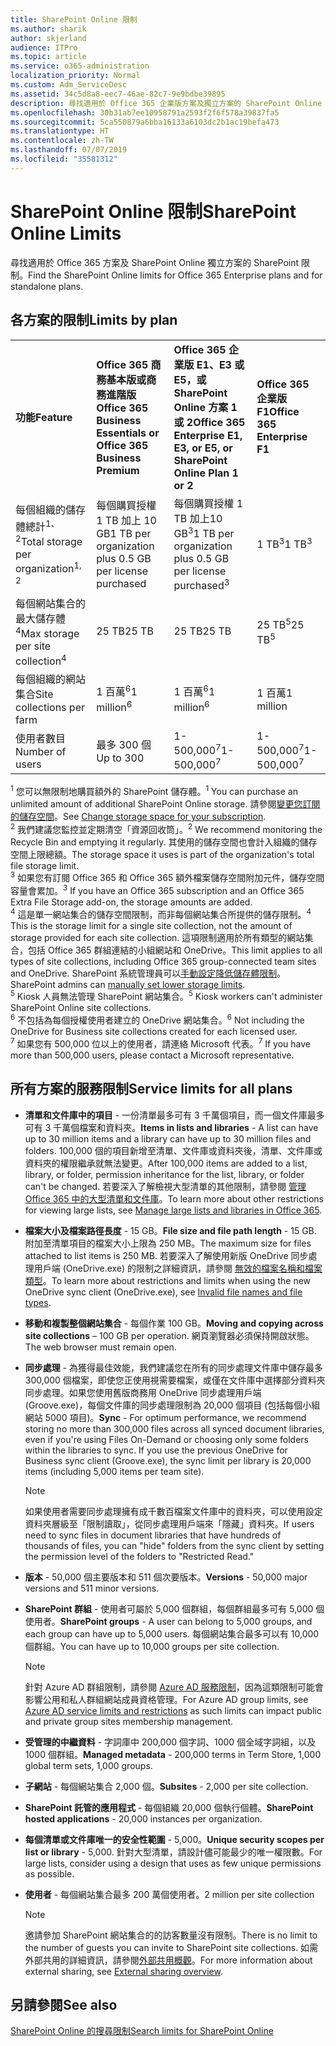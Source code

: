 ```yaml
---
title: SharePoint Online 限制
ms.author: sharik
author: skjerland
audience: ITPro
ms.topic: article
ms.service: o365-administration
localization_priority: Normal
ms.custom: Adm_ServiceDesc
ms.assetid: 34c5d8a8-eec7-46ae-82c7-9e9bdbe39895
description: 尋找適用於 Office 365 企業版方案及獨立方案的 SharePoint Online 限制。
ms.openlocfilehash: 30b31ab7ee10958791a2593f2f6f578a39837fa5
ms.sourcegitcommit: 5ca550879a6bba16133a6103dc2b1ac19befa473
ms.translationtype: HT
ms.contentlocale: zh-TW
ms.lasthandoff: 07/07/2019
ms.locfileid: "35581312"
---
```

# <a name="sharepoint-online-limits"></a><span data-ttu-id="091ab-103">SharePoint Online 限制</span><span class="sxs-lookup"><span data-stu-id="091ab-103">SharePoint Online Limits</span></span> 

<span data-ttu-id="091ab-104">尋找適用於 Office 365 方案及 SharePoint Online 獨立方案的 SharePoint 限制。</span><span class="sxs-lookup"><span data-stu-id="091ab-104">Find the SharePoint Online limits for Office 365 Enterprise plans and for standalone plans.</span></span>
  
## <a name="limits-by-plan"></a><span data-ttu-id="091ab-105">各方案的限制</span><span class="sxs-lookup"><span data-stu-id="091ab-105">Limits by plan</span></span> 

|||||
|:-----|:-----|:-----|:-----|
|<span data-ttu-id="091ab-106">**功能**</span><span class="sxs-lookup"><span data-stu-id="091ab-106">**Feature**</span></span> <br/> |<span data-ttu-id="091ab-107">**Office 365 商務基本版或商務進階版**</span><span class="sxs-lookup"><span data-stu-id="091ab-107">**Office 365 Business Essentials or Office 365 Business Premium**</span></span> <br/> |<span data-ttu-id="091ab-108">**Office 365 企業版 E1、E3 或 E5，或 SharePoint Online 方案 1 或 2**</span><span class="sxs-lookup"><span data-stu-id="091ab-108">**Office 365 Enterprise E1, E3, or E5, or SharePoint Online Plan 1 or 2**</span></span> <br/> | <span data-ttu-id="091ab-109">**Office 365 企業版 F1**</span><span class="sxs-lookup"><span data-stu-id="091ab-109">**Office 365 Enterprise F1**</span></span> <br/> |
|<span data-ttu-id="091ab-110">每個組織的儲存體總計<sup>1、2</sup></span><span class="sxs-lookup"><span data-stu-id="091ab-110">Total storage per organization<sup>1, 2</sup></span></span> <br/> |<span data-ttu-id="091ab-111">每個購買授權 1 TB 加上 10 GB</span><span class="sxs-lookup"><span data-stu-id="091ab-111">1 TB per organization plus 0.5 GB per license purchased</span></span>  <br/> |<span data-ttu-id="091ab-112">每個購買授權 1 TB 加上10 GB<sup>3</sup></span><span class="sxs-lookup"><span data-stu-id="091ab-112">1 TB per organization plus 0.5 GB per license purchased<sup>3</sup></span></span> <br/> |<span data-ttu-id="091ab-113">1 TB<sup>3</sup></span><span class="sxs-lookup"><span data-stu-id="091ab-113">1 TB<sup>3</sup></span></span> <br/> |
|<span data-ttu-id="091ab-114">每個網站集合的最大儲存體<sup>4</sup></span><span class="sxs-lookup"><span data-stu-id="091ab-114">Max storage per site collection<sup>4</sup></span></span><br/> |<span data-ttu-id="091ab-115">25 TB</span><span class="sxs-lookup"><span data-stu-id="091ab-115">25 TB</span></span> <br/> |<span data-ttu-id="091ab-116">25 TB</span><span class="sxs-lookup"><span data-stu-id="091ab-116">25 TB</span></span> <br/> |<span data-ttu-id="091ab-117">25 TB<sup>5</sup></span><span class="sxs-lookup"><span data-stu-id="091ab-117">25 TB<sup>5</sup></span></span> <br/> |
|<span data-ttu-id="091ab-118">每個組織的網站集合</span><span class="sxs-lookup"><span data-stu-id="091ab-118">Site collections per farm</span></span>  <br/> |<span data-ttu-id="091ab-119">1 百萬<sup>6</sup></span><span class="sxs-lookup"><span data-stu-id="091ab-119">1 million<sup>6</sup></span></span> <br/> |<span data-ttu-id="091ab-120">1 百萬<sup>6</sup></span><span class="sxs-lookup"><span data-stu-id="091ab-120">1 million<sup>6</sup></span></span> <br/> |<span data-ttu-id="091ab-121">1 百萬</span><span class="sxs-lookup"><span data-stu-id="091ab-121">1 million</span></span><br/> |
|<span data-ttu-id="091ab-122">使用者數目</span><span class="sxs-lookup"><span data-stu-id="091ab-122">Number of users</span></span>  <br/> |<span data-ttu-id="091ab-123">最多 300 個</span><span class="sxs-lookup"><span data-stu-id="091ab-123">Up to 300</span></span>  <br/> |<span data-ttu-id="091ab-124">1- 500,000<sup>7</sup></span><span class="sxs-lookup"><span data-stu-id="091ab-124">1- 500,000<sup>7</sup></span></span> <br/> |<span data-ttu-id="091ab-125">1- 500,000<sup>7</sup></span><span class="sxs-lookup"><span data-stu-id="091ab-125">1- 500,000<sup>7</sup></span></span> <br/> |
   
<span data-ttu-id="091ab-126"><sup>1</sup> 您可以無限制地購買額外的 SharePoint 儲存體。</span><span class="sxs-lookup"><span data-stu-id="091ab-126"><sup>1</sup> You can purchase an unlimited amount of additional SharePoint Online storage.</span></span> <span data-ttu-id="091ab-127">請參閱[變更您訂閱的儲存空間](https://docs.microsoft.com/office365/admin/subscriptions-and-billing/add-storage-space)。</span><span class="sxs-lookup"><span data-stu-id="091ab-127">See [Change storage space for your subscription](https://docs.microsoft.com/office365/admin/subscriptions-and-billing/add-storage-space).</span></span> 
<br/><span data-ttu-id="091ab-128"><sup>2</sup> 我們建議您監控並定期清空「資源回收筒」。</span><span class="sxs-lookup"><span data-stu-id="091ab-128"><sup>2</sup> We recommend monitoring the Recycle Bin and emptying it regularly.</span></span> <span data-ttu-id="091ab-129">其使用的儲存空間也會計入組織的儲存空間上限總額。</span><span class="sxs-lookup"><span data-stu-id="091ab-129">The storage space it uses is part of the organization's total file storage limit.</span></span> 
<br/> <span data-ttu-id="091ab-130"><sup>3</sup> 如果您有訂閱 Office 365 和 Office 365 額外檔案儲存空間附加元件，儲存空間容量會累加。</span><span class="sxs-lookup"><span data-stu-id="091ab-130"><sup>3</sup> If you have an Office 365 subscription and an Office 365 Extra File Storage add-on, the storage amounts are added.</span></span> 
<br/> <span data-ttu-id="091ab-131"><sup>4</sup> 這是單一網站集合的儲存空間限制，而非每個網站集合所提供的儲存限制。</span><span class="sxs-lookup"><span data-stu-id="091ab-131"><sup>4</sup> This is the storage limit for a single site collection, not the amount of storage provided for each site collection.</span></span> <span data-ttu-id="091ab-132">這項限制適用於所有類型的網站集合，包括 Office 365 群組連結的小組網站和 OneDrive。</span><span class="sxs-lookup"><span data-stu-id="091ab-132">This limit applies to all types of site collections, including Office 365 group-connected team sites and OneDrive.</span></span> <span data-ttu-id="091ab-133">SharePoint 系統管理員可以[手動設定降低儲存體限制](https://docs.microsoft.com/sharepoint/manage-site-collection-storage-limits)。</span><span class="sxs-lookup"><span data-stu-id="091ab-133">SharePoint admins can [manually set lower storage limits](https://docs.microsoft.com/sharepoint/manage-site-collection-storage-limits).</span></span> 
<br/> <span data-ttu-id="091ab-134"><sup>5</sup> Kiosk 人員無法管理 SharePoint 網站集合。</span><span class="sxs-lookup"><span data-stu-id="091ab-134"><sup>5</sup> Kiosk workers can't administer SharePoint Online site collections.</span></span> 
<br/> <span data-ttu-id="091ab-135"><sup>6</sup> 不包括為每個授權使用者建立的 OneDrive 網站集合。</span><span class="sxs-lookup"><span data-stu-id="091ab-135"><sup>6</sup> Not including the OneDrive for Business site collections created for each licensed user.</span></span> 
<br/> <span data-ttu-id="091ab-136"><sup>7</sup> 如果您有 500,000 位以上的使用者，請連絡 Microsoft 代表。</span><span class="sxs-lookup"><span data-stu-id="091ab-136"><sup>7</sup> If you have more than 500,000 users, please contact a Microsoft representative.</span></span> 
  
## <a name="service-limits-for-all-plans"></a><span data-ttu-id="091ab-137">所有方案的服務限制</span><span class="sxs-lookup"><span data-stu-id="091ab-137">Service limits for all plans</span></span>

- <span data-ttu-id="091ab-138">**清單和文件庫中的項目** - 一份清單最多可有 3 千萬個項目，而一個文件庫最多可有 3 千萬個檔案和資料夾。</span><span class="sxs-lookup"><span data-stu-id="091ab-138">**Items in lists and libraries** - A list can have up to 30 million items and a library can have up to 30 million files and folders.</span></span> <span data-ttu-id="091ab-139">100,000 個的項目新增至清單、文件庫或資料夾後，清單、文件庫或資料夾的權限繼承就無法變更。</span><span class="sxs-lookup"><span data-stu-id="091ab-139">After 100,000 items are added to a list, library, or folder, permission inheritance for the list, library, or folder can't be changed.</span></span> <span data-ttu-id="091ab-140">若要深入了解檢視大型清單的其他限制，請參閱 [管理 Office 365 中的大型清單和文件庫](https://support.office.com/article/b4038448-ec0e-49b7-b853-679d3d8fb784)。</span><span class="sxs-lookup"><span data-stu-id="091ab-140">To learn more about other restrictions for viewing large lists, see [Manage large lists and libraries in Office 365](https://support.office.com/article/b4038448-ec0e-49b7-b853-679d3d8fb784).</span></span> 

- <span data-ttu-id="091ab-141">**檔案大小及檔案路徑長度** - 15 GB。</span><span class="sxs-lookup"><span data-stu-id="091ab-141">**File size and file path length** - 15 GB.</span></span> <span data-ttu-id="091ab-142">附加至清單項目的檔案大小上限為 250 MB。</span><span class="sxs-lookup"><span data-stu-id="091ab-142">The maximum size for files attached to list items is 250 MB.</span></span> <span data-ttu-id="091ab-143">若要深入了解使用新版 OneDrive 同步處理用戶端 (OneDrive.exe) 的限制之詳細資訊，請參閱 [無效的檔案名稱和檔案類型](https://support.office.com/article/64883a5d-228e-48f5-b3d2-eb39e07630fa)。</span><span class="sxs-lookup"><span data-stu-id="091ab-143">To learn more about restrictions and limits when using the new OneDrive sync client (OneDrive.exe), see [Invalid file names and file types](https://support.office.com/article/64883a5d-228e-48f5-b3d2-eb39e07630fa).</span></span>

- <span data-ttu-id="091ab-144">**移動和複製整個網站集合** - 每個作業 100 GB。</span><span class="sxs-lookup"><span data-stu-id="091ab-144">**Moving and copying across site collections** – 100 GB per operation.</span></span> <span data-ttu-id="091ab-145">網頁瀏覽器必須保持開啟狀態。</span><span class="sxs-lookup"><span data-stu-id="091ab-145">The web browser must remain open.</span></span>

- <span data-ttu-id="091ab-146">**同步處理** - 為獲得最佳效能，我們建議您在所有的同步處理文件庫中儲存最多 300,000 個檔案，即使您正使用視需要檔案，或僅在文件庫中選擇部分資料夾同步處理。如果您使用舊版商務用 OneDrive 同步處理用戶端 (Groove.exe)，每個文件庫的同步處理限制為 20,000 個項目 (包括每個小組網站 5000 項目)。</span><span class="sxs-lookup"><span data-stu-id="091ab-146">**Sync** - For optimum performance, we recommend storing no more than 300,000 files across all synced document libraries, even if you're using Files On-Demand or choosing only some folders within the libraries to sync. If you use the previous OneDrive for Business sync client (Groove.exe), the sync limit per library is 20,000 items (including 5,000 items per team site).</span></span>

    > [!NOTE]
    > <span data-ttu-id="091ab-147">如果使用者需要同步處理擁有成千數百檔案文件庫中的資料夾，可以使用設定資料夾層級至「限制讀取」，從同步處理用戶端來「隱藏」資料夾。</span><span class="sxs-lookup"><span data-stu-id="091ab-147">If users need to sync files in document libraries that have hundreds of thousands of files, you can "hide" folders from the sync client by setting the permission level of the folders to "Restricted Read."</span></span> 

- <span data-ttu-id="091ab-148">**版本** - 50,000 個主要版本和 511 個次要版本。</span><span class="sxs-lookup"><span data-stu-id="091ab-148">**Versions** - 50,000 major versions and 511 minor versions.</span></span>

- <span data-ttu-id="091ab-149">**SharePoint 群組** - 使用者可屬於 5,000 個群組，每個群組最多可有 5,000 個使用者。</span><span class="sxs-lookup"><span data-stu-id="091ab-149">**SharePoint groups** - A user can belong to 5,000 groups, and each group can have up to 5,000 users.</span></span> <span data-ttu-id="091ab-150">每個網站集合最多可以有 10,000 個群組。</span><span class="sxs-lookup"><span data-stu-id="091ab-150">You can have up to 10,000 groups per site collection.</span></span>
    > [!NOTE]
    > <span data-ttu-id="091ab-151">針對 Azure AD 群組限制，請參閱 [Azure AD 服務限制](https://docs.microsoft.com/azure/active-directory/users-groups-roles/directory-service-limits-restrictions)，因為這類限制可能會影響公用和私人群組網站成員資格管理。</span><span class="sxs-lookup"><span data-stu-id="091ab-151">For Azure AD group limits, see [Azure AD service limits and restrictions](https://docs.microsoft.com/azure/active-directory/users-groups-roles/directory-service-limits-restrictions) as such limits can impact public and private group sites membership management.</span></span> 
- <span data-ttu-id="091ab-152">**受管理的中繼資料** - 字詞庫中 200,000 個字詞、1000 個全域字詞組，以及 1000 個群組。</span><span class="sxs-lookup"><span data-stu-id="091ab-152">**Managed metadata** - 200,000 terms in Term Store, 1,000 global term sets, 1,000 groups.</span></span>

- <span data-ttu-id="091ab-153">**子網站** - 每個網站集合 2,000 個。</span><span class="sxs-lookup"><span data-stu-id="091ab-153">**Subsites** - 2,000 per site collection.</span></span>

- <span data-ttu-id="091ab-154">**SharePoint 託管的應用程式** - 每個組織 20,000 個執行個體。</span><span class="sxs-lookup"><span data-stu-id="091ab-154">**SharePoint hosted applications** - 20,000 instances per organization.</span></span>

- <span data-ttu-id="091ab-155">**每個清單或文件庫唯一的安全性範圍** - 5,000。</span><span class="sxs-lookup"><span data-stu-id="091ab-155">**Unique security scopes per list or library** - 5,000.</span></span> <span data-ttu-id="091ab-156">針對大型清單，請設計儘可能最少的唯一權限數。</span><span class="sxs-lookup"><span data-stu-id="091ab-156">For large lists, consider using a design that uses as few unique permissions as possible.</span></span>

- <span data-ttu-id="091ab-157">**使用者** - 每個網站集合最多 200 萬個使用者。</span><span class="sxs-lookup"><span data-stu-id="091ab-157">2 million per site collection</span></span>
    > [!NOTE]
    > <span data-ttu-id="091ab-158">邀請參加 SharePoint 網站集合的的訪客數量沒有限制。</span><span class="sxs-lookup"><span data-stu-id="091ab-158">There is no limit to the number of guests you can invite to SharePoint site collections.</span></span> <span data-ttu-id="091ab-159">如需外部共用的詳細資訊，請參閱[外部共用概觀](https://docs.microsoft.com/sharepoint/external-sharing-overview)。</span><span class="sxs-lookup"><span data-stu-id="091ab-159">For more information about external sharing, see [External sharing overview](https://docs.microsoft.com/sharepoint/external-sharing-overview).</span></span>
## <a name="see-also"></a><span data-ttu-id="091ab-160">另請參閱</span><span class="sxs-lookup"><span data-stu-id="091ab-160">See also</span></span>

[<span data-ttu-id="091ab-161">SharePoint Online 的搜尋限制</span><span class="sxs-lookup"><span data-stu-id="091ab-161">Search limits for SharePoint Online</span></span>](https://docs.microsoft.com/sharepoint/search-limits)
